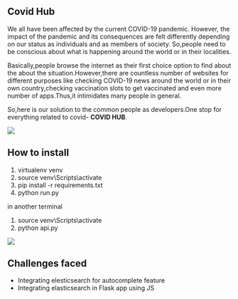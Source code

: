 ## Covid Hub

We all have been affected by the current COVID-19 pandemic. However, the impact of the pandemic and its consequences are felt differently depending on our status as individuals and as members of society.
So,people need to be conscious about what is happening around the world or in their localities.

Basically,people browse the internet as their first choice option to find about the about the
situation.However,there are countless number of websites for different purposes like checking COVID-19
news around the world or in their own country,checking vaccination slots to get vaccinated and even more number of apps.Thus,it intimidates many people in general.

So,here is our solution to the common people as developers.One stop for everything related to covid- **COVID HUB**.

![](gif-file)


## How to install

1. virtualenv venv
2. source venv\Scripts\activate
3. pip install -r requirements.txt
4. python run.py  

in another terminal
1. source venv\Scripts\activate
2. python api.py


![](gif-file)

## Challenges faced
- Integrating elesticsearch for autocomplete feature
- Integrating elasticsearch in Flask app using JS
